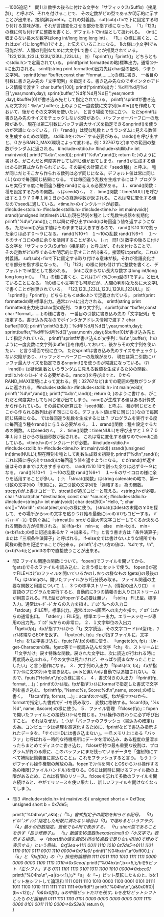 --1006追記
*　問1
⑶
数字の後ろに付ける文字を「サフィックス(Suffix)（接尾辞）」と呼ぶが、それを付けることで、
その定数がどの型であるか明示的に示すことが出来る。接頭辞はprefix。これの対義語。
suf(sub)+fixで下に固定する取り付ける意味が核。それが言語変化させる部分を指す様になった。
「1」「123」の様に何も付けずに整数を書くと、デフォルトでint型として扱われる。
（intに収まらない長大な数字はlong int/long long long int）。
「1L」の様に書くと、これはｺﾝﾊﾟｲﾗにlong型の1ですよ。と伝えていることになる。
1lの様に小文字lでも可能だが、人間の判別なために大文字Lで書くことが推奨されている。
「123,123L,123LL,123U,123UL,123ULL」
⑸
「sprintf()」「printf()」どちらとも＜stdio.h＞で定義されている。
printf(print formattedの略)標準出力。通常ｺﾝｿｰﾙに出力される。
srintf(string print formatted)出力先はchar型の配列、つまり文字列。
sprintf(char *buffer,const char *format,.......);の様に書き、
一番目の引数に書き込み先の「文字配列」を指定する。書き込み先なのでポインタかアドレス情報で渡す？
  char buffer[100];
  printf("printfの出力：%d年%d月%d日",year,month,day);
  sprint(buffer,"%d年%d月%d日",year,month ,day);&buffer[0]が書き込み先として指定されている。
  printf("sprintfが書き込んだ文字列：％s\n",buffer);
上のように一度変数に文字列(buffer[])を作成しておいて、後からその文字列を使いたい、
と言う場面で役に立つ。
ただsprintfは書き込み先のサイズをチェックしない欠陥があり、バッファオーバーフローの危険があり、
現在は第二引数にバッファ最大サイズを指定できるsnprintf()を使うのが常識になっている。
⑺
「rand()」は疑似乱数というランダムに見える数値を生成するための関数。
stdlib.hをｲﾝｸﾙｰﾄﾞする必要がある。rando()を呼び出すと、０からRAND_MAX(環境によって変わる。例：32767など)までの範囲の整数がランダムに返される。
#include<stdio.h>
#include<stdlib.h>
int main(void){
  printf("%d\n",rand());
  printf("%d\n",rand());
  return 0;
}のように書ける、がこれだと何度実行しても同じ値が出てしまう。
rand()が生成する値はある計算式から作られている。その最初の計算式を「seed(種)」と呼ぶ。
種が同じだとそこから作られる数列は必ず同じになる。デフォルト値は常に同じ(１)なので毎回同じ結果になる。
では毎回違う乱数を生成するには？
プログラムを実行する度に毎回違う種をrand()に与える必要がある。
１．srand()関数：種を設定するための関数。ｓはseedのｓ。
２．time()関数：time(NULL)を呼び出すと１９７０年１月１日からの経過秒数が返される。
これは常に変化する値なのでseedに適している。<time.h>のインクルードが必要。
#include<stdio.h>
#include<stdlib.h>
#include<time.h>
int main(void){
  srand((unsigned int)time(NULL));現在時刻を種として乱数生成器を初期化
  printf("%d\n",rand());これ以降に呼び出すrand()は毎回違う値を返すようになる。
  ただrand()が返す値はそのままでは大きすぎるので、
  rand()%10 10で割った余りは必ず０～９になる。
  rand()%10+1　１～10の乱数
  rand()%6+1　 １～６のサイコロの様に余りを活用することが多い。
}
⑺　問1
⑶
数字の後ろに付ける文字を「サフィックス(Suffix)（接尾辞）」と呼ぶが、それを付けることで、
その定数がどの型であるか明示的に示すことが出来る。接頭辞はprefix。これの対義語。
suf(sub)+fixで下に固定する取り付ける意味が核。それが言語変化させる部分を指す様になった。
「1」「123」の様に何も付けずに整数を書くと、デフォルトでint型として扱われる。
（intに収まらない長大な数字はlong int/long long long int）。
「1L」の様に書くと、これはｺﾝﾊﾟｲﾗにlong型の1ですよ。と伝えていることになる。
1lの様に小文字lでも可能だが、人間の判別なために大文字Lで書くことが推奨されている。
「123,123L,123LL,123U,123UL,123ULL」
⑸
「sprintf()」「printf()」どちらとも＜stdio.h＞で定義されている。
printf(print formattedの略)標準出力。通常ｺﾝｿｰﾙに出力される。
srintf(string print formatted)出力先はchar型の配列、つまり文字列。
sprintf(char *buffer,const char *format,.......);の様に書き、
一番目の引数に書き込み先の「文字配列」を指定する。書き込み先なのでポインタかアドレス情報で渡す？
  char buffer[100];
  printf("printfの出力：%d年%d月%d日",year,month,day);
  sprint(buffer,"%d年%d月%d日",year,month ,day);&buffer[0]が書き込み先として指定されている。
  printf("sprintfが書き込んだ文字列：％s\n",buffer);
上のように一度変数に文字列(buffer[])を作成しておいて、後からその文字列を使いたい、
と言う場面で役に立つ。
ただsprintfは書き込み先のサイズをチェックしない欠陥があり、バッファオーバーフローの危険があり、
現在は第二引数にバッファ最大サイズを指定できるsnprintf()を使うのが常識になっている。
⑺
「rand()」は疑似乱数というランダムに見える数値を生成するための関数。
stdlib.hをｲﾝｸﾙｰﾄﾞする必要がある。rando()を呼び出すと、０からRAND_MAX(環境によって変わる。例：32767など)までの範囲の整数がランダムに返される。
#include<stdio.h>
#include<stdlib.h>
int main(void){
  printf("%d\n",rand());
  printf("%d\n",rand());
  return 0;
}のように書ける、がこれだと何度実行しても同じ値が出てしまう。
rand()が生成する値はある計算式から作られている。その最初の計算式を「seed(種)」と呼ぶ。
種が同じだとそこから作られる数列は必ず同じになる。デフォルト値は常に同じ(１)なので毎回同じ結果になる。
では毎回違う乱数を生成するには？
プログラムを実行する度に毎回違う種をrand()に与える必要がある。
１．srand()関数：種を設定するための関数。ｓはseedのｓ。
２．time()関数：time(NULL)を呼び出すと１９７０年１月１日からの経過秒数が返される。
これは常に変化する値なのでseedに適している。<time.h>のインクルードが必要。
#include<stdio.h>
#include<stdlib.h>
#include<time.h>
int main(void){
  srand((unsigned int)time(NULL));現在時刻を種として乱数生成器を初期化
  printf("%d\n",rand());これ以降に呼び出すrand()は毎回違う値を返すようになる。
  ただrand()が返す値はそのままでは大きすぎるので、
  rand()%10 10で割った余りは必ず０～９になる。
  rand()%10+1　１～10の乱数
  rand()%6+1　 １～６のサイコロの様に余りを活用することが多い。
}
⑺
「strcat()関数」はstring catenateの略で、第一引数の文字列の「末尾に」、第二引数の文字列を「連結する」
為の関数。strcpy()が上書きコピーで、strcat()が追加コピーと覚える。<string.h>が必要。
char *strcat(char *destination, const char *source);
#include<stdio.h>
#include<string.h>
int main(void){
  char dest[50]="Hello, ";
  char src[]="World!";
  strcat(dest,src);の様に使う。
}strcat()はdestの末尾の￥0を探して、その場所からsrcの文字を貼りつけ始め最後にsrcの￥0もコピーする。
ﾊﾞｯﾌｧｵｰﾊﾞｰﾌﾛｰを防ぐ為に「strncat()」srcから最大何文字コピーしてくるか決められる関数の方が推奨される。
⑻
if(a<b)　min=a;　else　min=b;は、
min=(a<b)?a:b;の様に記述出来るか？
⇒出来る。「?:」と言う書き方は「条件演算子」または「三項条件演算子」と呼ばれる。
if-else文では書けないような場所でも同様の動作を記述することが出来る。
printf("小さい方の値は、%dです。\n",(a<b)?a:b);とprintfの中で直接使うことが出来る。

* 問2
ファイル関連の関数について。
fopen()でファイルを開いてから、fgets()でそのファイルを読み込む、と言う様にセットで使う。
fopen()が返すFILE*はどのファイルを開いているかのしおりの様なもの
fgets()の最後の「s」はstringのs。開いたファイルから1行分読み取る。
ファイル関連の主要な関数と用語について
１．３つの標準ストリーム（情報の出入り口）
ｃ言語のプログラムを実行すると、自動的に3つの情報の出入り口(ストリーム)が用意される。FILE型だがfopenする必要は無い。
「stdin」:FILE型。標準入力。通常はｷｰﾎﾞｰﾄﾞからの入力を指す。ﾌﾟﾛｸﾞﾗﾑへの入力口
「stdout」:FILE型。標準出力。通常はｺﾝｿｰﾙ画面への出力を指す。ﾌﾟﾛｸﾞﾗﾑからの通常出口。
「stderr」: FILE型。標準エラー出力。エラーメッセージ専用の出力先。ﾌﾟﾛｸﾞﾗﾑからの非常口。
２．１文字単位の入出力
「fgetc(fp)」:fpが指すﾌｧｲﾙから「1」文字読込、その文字コード(int型)を、ﾌｧｲﾙ終端ならEOFを返す。
「fputc(ch, fp)」:fpが指すファイルに、文字「ch」を1文字書き込む。fputc('A',fp)の様に使う。
「ungetc(ch, fp)」:Un-get-Characterの略。fgetc等で一度読み込んだ文字「ch」を、ストリームに「1文字だけ」戻す特殊な関数。戻された文字は、次に読込が行われる時に再度読み込まれる。「今の文字は見たけれど、やっぱり読まなかったことにしたい」と言う動作になる。
３．文字列の入出力
「fputs(str, fp)」:fpが指すﾌｧｲﾙに文字列strを書き込む。putsと違い\nは自動では追加されない。
なので、fputs("Hello\n",fp);の様に書く。
４．書式付きの入出力
「fprintf(fp, format, ...)」：printfのﾌｧｲﾙ版。fpが指すﾌｧｲﾙにformatで指定した書式で文字列を書き込む。
fprintf(fp, "Name:%s, Score:%d\n",name, score);の様に書く。
「fscanf(fp, format, ...)」：scanfのﾌｧｲﾙ版。fpが指すﾌｧｲﾙから、formatで指定した書式でﾃﾞｰﾀを読み取り、
変数に格納する。fscanf(fp, "%s %d", name, &score);の様に使う。
５．ファイル管理
「fclose(fp)」：fopenで開いたファイルとの接続(ｽﾄﾘｰﾑ)を閉じる。ﾌｧｲﾙ操作の終わりに必ず呼び出すこと。
それはなぜか。１つが「バッファのフラッシュ（書込みの確定)」の為。コンピュータは処理を高速化するために、fprintfなどで書込み指示されたデータを、「すぐにHDには書き込まない」。一旦メモリ上にある「バッファ」と呼ばれる一時的な待機場所にデータを溜め込み、ある程度の量溜まったらまとめてディスクに書き込む。
fcloseが持つ最も重要な役割は、プログラムが終わる際に、このバッファにまだ残っているデータを「強制的にすべて補助記憶装置に書込むこと」。これをフラッシュすると言う。
もう１つがファイル操作権限の解放の為。fopenでﾌｧｲﾙを開くとOSからﾌｧｲﾙ操作する為の権限(ファイルハンドル)を借りる。OSには同時に開けるファイル数の上限があるため、これは有限のリソース。fcloseを忘れて多数のファイルを開き続けると、やがてリソースを使い果たし、新しいファイルを開けなくなってしまう。

* 問３
#include<stdio.h>
int main(void){
    unsigned short a = 0xf3ea;
    unsigned short b = 0x7de5;
  
    printf("%04hx\n",a&b);
  /*「%」書式指定子の開始を知らせる記号。
  「0」ｾﾞﾛﾊﾟﾝﾃﾞｨﾝｸﾞ指定した桁数に満たない場合は「0」で埋めるというフラグ。
  「4」最小の桁数指定。最低でも4桁で表示する。
  「h」short型であることを示す「長さ修飾子」。
  「x」数値を16進数(hexadecimal)の「小文字で」表示する指定。
  ⇒「short型の値を最低4桁の16進数で足りない桁は0で埋めて表示する」という意味。
  0xf3ea⇒1111 0011 1110 1010
  0z7de5⇒0111 1101 1110 0101
          0111 0001 1110 0000⇒0x71e0*/
    printf("%04hx\n",a^0xff00,); /*「a」と「0xff00」の「^」排他的論理和
  1111 0011 1110 1010
  1111 1111 0000 0000
  0000 1100 1110 1010⇒0x0cea*/
    printf("%04hx\n",b<<5,);/*bを5ビット「左シフト」する
  0111 1101 1110 0101
  1011 1100 1010 0000⇒0xbca0*/
    printf("%04hx\n",~a|(b<<1),);/*「a」を「~」ビット反転したものと、bを1ビット左シフトして論理和
  1111 0011 1110 1010
  0000 1100 0001 0101
 01111 1011 1100 1010
  1111 1111 1101 1111⇒0xffdf*/
    printf("%04hx\n",(a&0x0ff0)|(b<<12));
  /*「a&0x0ff0」aの中間ビットだけを残す。bを左12ビットシフトしたものと論理和
  0111 1101 1110 0101 0000 0000 0000
                 0000 0011 1110 0000
                 0101 0011 1110 0000⇒0x53e0*/
    return 0;  
}









































